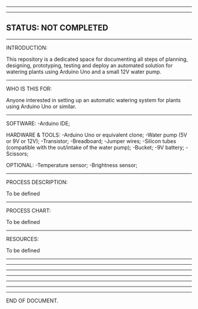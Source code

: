 ----------------------------------------------------------------------------------------------------------
----------------------------------------------------------------------------------------------------------
STATUS: NOT COMPLETED
----------------------------------------------------------------------------------------------------------
----------------------------------------------------------------------------------------------------------

INTRODUCTION:

This repository is a dedicated space for documenting all steps of planning, designing, prototyping, testing and deploy an automated solution for watering plants using Arduino Uno and a small 12V water pump.

__________________________________________________________________________________________________________

WHO IS THIS FOR:

Anyone interested in setting up an automatic watering system for plants using Arduino Uno or similar.

__________________________________________________________________________________________________________

SOFTWARE:
-Arduino IDE;

HARDWARE & TOOLS:
-Arduino Uno or equivalent clone;
-Water pump (5V or 9V or 12V);
-Transistor;
-Breadboard;
-Jumper wires;
-Silicon tubes (compatible with the out/intake of the water pump);
-Bucket;
-9V battery;
-Scissors;

OPTIONAL:
-Temperature sensor;
-Brightness sensor;

__________________________________________________________________________________________________________

PROCESS DESCRIPTION:

To be defined

__________________________________________________________________________________________________________

PROCESS CHART:

To be defined

__________________________________________________________________________________________________________

RESOURCES:

To be defined

__________________________________________________________________________________________________________
__________________________________________________________________________________________________________
__________________________________________________________________________________________________________
__________________________________________________________________________________________________________
__________________________________________________________________________________________________________
__________________________________________________________________________________________________________
__________________________________________________________________________________________________________

END OF DOCUMENT.
